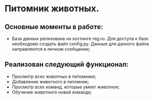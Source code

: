 # Питомник животных. 
## Основные моменты в работе:
- База данных релизована на хостинге reg.ru. Для доступа к базе
необходомо создать файл config.py. Данные для данного файла направляются
в личном сообщении;

## Реализован следующий функционал:

- Просмотр всех животных в питомнике;
- Добавление животного в питомник;
- Просмотр всех команд, которые умеет животное;
- Обучение животного новой команде;
